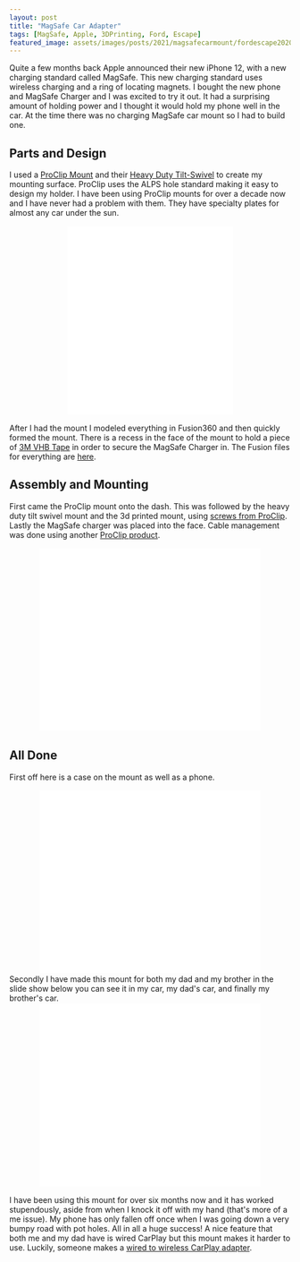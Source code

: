 ```yaml
--- 
layout: post
title: "MagSafe Car Adapter"
tags: [MagSafe, Apple, 3DPrinting, Ford, Escape]
featured_image: assets/images/posts/2021/magsafecarmount/fordescape2020charger.webp
---
```


Quite a few months back Apple announced their new iPhone 12, with a new charging standard called MagSafe. This new charging standard uses wireless charging and a ring of locating magnets. I bought the new phone and MagSafe Charger and I was excited to try it out. It had a surprising amount of holding power and I thought it would hold my phone well in the car. At the time there was no charging MagSafe car mount so I had to build one.

## Parts and Design

I used a [ProClip Mount](https://www.proclipusa.com/vehicle/dashboard-mounts/ford-escape/2020) and their [Heavy Duty Tilt-Swivel](https://www.proclipusa.com/product/tilt-swivel-mount-with-amps-face-plate-heavy) to create my mounting surface. ProClip uses the ALPS hole standard making it easy to design my holder. I have been using ProClip mounts for over a decade now and I have never had a problem with them. They have specialty plates for almost any car under the sun.

<div class="iframecontainer">
    <iframe src="/slides/2021-8-17-Magsafe-CarMount-Fusion" scrolling="no" width=300 height=340></iframe>
</div>

After I had the mount I modeled everything in Fusion360 and then quickly formed the mount. There is a recess in the face of the mount to hold a piece of [3M VHB Tape](https://www.amazon.com/dp/B0016HM7SE/) in order to secure the MagSafe Charger in. The Fusion files for everything are [here](assets\3DFiles\Posts\2021\magsafecarmount\MagSafe_to_AMPS_adapter_v14.f3z).

## Assembly and Mounting
First came the ProClip mount onto the dash. This was followed by the heavy duty tilt swivel mount and the 3d printed mount, using [screws from ProClip](https://www.proclipusa.com/product/medium-self-tapping-screws-4-pack). Lastly the MagSafe charger was placed into the face. Cable management was done using another [ProClip product](https://www.proclipusa.com/product/scosche-cable-management-clips-2-pack).

<div class="iframecontainer">
    <iframe src="/slides/2021-8-17-Magsafe-CarMount-Mounting" scrolling="no" width=400 height=330></iframe>
</div>

## All Done
First off here is a case on the mount as well as a phone.
<div class="iframecontainer">
    <iframe src="/slides/2021-8-17-Magsafe-CarMount-PhoneCase" scrolling="no" width=400 height=330></iframe>
</div>
Secondly I have made this mount for both my dad and my brother in the slide show below you can see it in my car, my dad's car, and finally my brother's car.
<div class="iframecontainer">
    <iframe  src="/slides/2021-8-17-Magsafe-CarMount-InCar" scrolling="no" width=400 height=330></iframe>
</div>

I have been using this mount for over six months now and it has worked stupendously, aside from when I knock it off with my hand (that's more of a me issue). My phone has only fallen off once when I was going down a very bumpy road with pot holes. All in all a huge success! A nice feature that both me and my dad have is wired CarPlay but this mount makes it harder to use. Luckily, someone makes a [wired to wireless CarPlay adapter](https://www.amazon.com/dp/B08P1GWQDB/).

<style>
    iframe {
        -webkit-transform:scale(0.99);
        -moz-transform-scale(0.99);
        border: none;
    }
    .iframecontainer {
        text-align: center;
    }
</style>